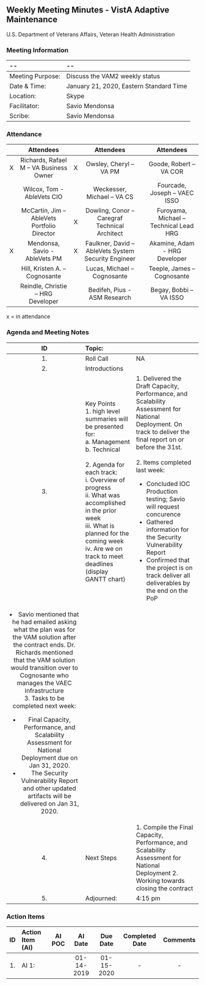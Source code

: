 ## Weekly Meeting Minutes  - VistA Adaptive Maintenance
U.S. Department of Veterans Affairs, Veteran Health Administration

### Meeting Information
| -- | -- |
|:---|:---|
| Meeting Purpose: | Discuss the VAM2 weekly status  |
| Date & Time: | January 21, 2020, Eastern Standard Time |
| Location:	| Skype | 
| Facilitator:	| Savio Mendonsa |
| Scribe: | Savio Mendonsa |

### Attendance
|  | Attendees |  | Attendees	|  | Attendees |
|:---:|:---:|:---:|:---:|:---:|:---:|
| X | Richards, Rafael M – VA Business Owner | X | Owsley, Cheryl – VA PM |  | Goode, Robert – VA COR |
|  | Wilcox, Tom - AbleVets CIO |  | Weckesser, Michael – VA CS |  | Fourcade, Joseph – VAEC ISSO |
|  | McCartin, Jim – AbleVets Portfolio Director | X | Dowling, Conor – Caregraf Technical Architect | | Furoyama, Michael – Technical Lead HRG | 
| X | Mendonsa, Savio - AbleVets PM | X | Faulkner, David – AbleVets System Security Engineer |  | Akamine, Adam - HRG Developer |
|  | Hill, Kristen A. – Cognosante |  | Lucas, Michael – Cognosante  |  | Teeple, James – Cognosante |
|  | Reindle, Christie – HRG Developer |  | Bedifeh, Pius - ASM Research |  | Begay, Bobbi – VA ISSO |

x = in attendance

### Agenda and Meeting Notes

| ID | Topic: |  |
|:---:|:---|:---|
| 1. | Roll Call | NA |
| 2. | Introductions |  | 
| 3. | Key Points </br>  1. high level summaries will be presented for:  </br>  a. Management  </br>  b. Technical  </br> </br> 2. Agenda for each track:  </br>  i. Overview of progress  </br> ii. What was accomplished in the prior week </br> iii. What is planned for the coming week </br>  iv.	Are we on track to meet deadlines (display GANTT chart) | 1. Delivered the Draft Capacity, Performance, and Scalability Assessment for National Deployment. On track to deliver the final report on or before the 31st. </br> </br> 2. Items completed last week: <ul> <li> Concluded IOC Production testing; Savio will request concurence </li> <li> Gathered information for the Security Vulnerability Report </li> <li> Confirmed that the project is on track deliver all deliverables by the end on the PoP </li>
 <li> Savio mentioned that he had emailed asking what the plan was for the VAM solution after the contract ends. Dr. Richards mentioned that the VAM solution would transition over to Cognosante who manages the VAEC infrastructure </li></ul> 3.  Tasks to be completed next week: <ul> <li> Final Capacity, Performance, and Scalability Assessment for National Deployment due on Jan 31, 2020.<li>The Security Vulnerability Report and other updated artifacts will be delivered on Jan 31, 2020.</li>|
 | 4. | Next Steps| 1. Compile the Final Capacity, Performance, and Scalability Assessment for National Deployment 2. Working towards closing the contract |
| 5. | Adjourned: | 4:15 pm |


### Action Items

| ID | Action Item (AI) | AI POC | AI Date | Due Date | Completed Date | Comments |
|:---:|:---|:---:|:---:|:---:|:---:|:---:|
| 1. | AI 1:   |  | 01-14-2019 | 01-15-2020 | - | - |
